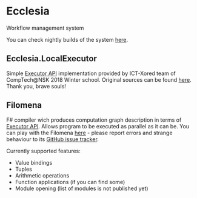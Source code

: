 # Ecclesia

Workflow management system

You can check nightly builds of the system [here](http://ecclesia.ict.nsc.ru/#/).

## Ecclesia.LocalExecutor

Simple [Executor API](https://app.swaggerhub.com/apis/alex-ks/ict-executor) implementation provided by ICT-Xored team of CompTech@NSK 2018 Winter school. Original sources can be found [here](https://github.com/alex-ks/comptech-nsk-ict). Thank you, brave souls!

## Filomena

F# compiler wich produces computation graph description in terms of [Executor API](https://app.swaggerhub.com/apis/alex-ks/ict-executor). Allows program to be executed as parallel as it can be. You can play with the Filomena [here](http://ecclesia.ict.nsc.ru/filomena/) - please report errors and strange behaviour to its [GitHub issue tracker](https://github.com/alex-ks/Filomena/issues).

Currently supported features:
- Value bindings
- Tuples
- Arithmetic operations
- Function applications (if you can find some)
- Module opening (list of modules is not published yet)
